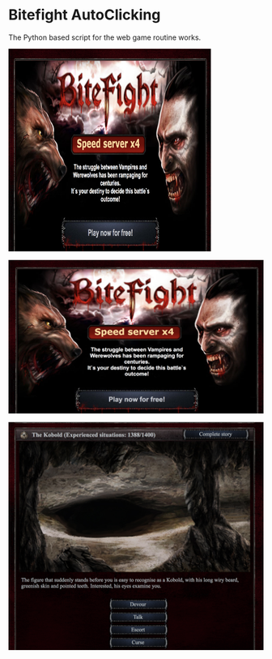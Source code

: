 # Bitefight AutoClicking
The Python based script for the web game routine works.


<img src="./pic/bitefight.png" width="400" height="400" />

![alt text](./pic/bitefight.png)

![alt text](./pic/story_scene.png)
